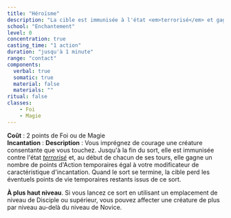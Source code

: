 ```yaml
---
title: "Héroïsme"
description: "La cible est immunisée à l'état <em>terrorisé</em> et gagne des points d'Action temporaires."
school: "Enchantement"
level: 0
concentration: true
casting_time: "1 action"
duration: "jusqu'à 1 minute"
range: "contact"
components:
  verbal: true
  somatic: true
  material: false
  materials: ""
ritual: false
classes:
    - Foi
    - Magie
---
```

**Coût** : 2 points de Foi ou de Magie   
**Incantation** : 
**Description** : Vous imprégnez de courage une créature consentante que vous touchez. Jusqu'à la fin du sort, elle est immunisée contre l'état [_terrorisé_](/gerer-la-sante-du-personnage/#terrorise) et, au début de chacun de ses tours, elle gagne un nombre de points d'Action temporaires égal à votre modificateur de caractéristique d'incantation. Quand le sort se termine, la cible perd les éventuels points de vie temporaires restants issus de ce sort.

**À plus haut niveau**. Si vous lancez ce sort en utilisant un emplacement de niveau de Disciple ou supérieur, vous pouvez affecter une créature de plus par niveau au-delà du niveau de Novice.   
